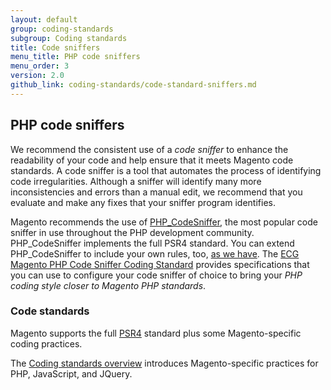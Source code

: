 ```yaml
---
layout: default
group: coding-standards
subgroup: Coding standards
title: Code sniffers
menu_title: PHP code sniffers
menu_order: 3
version: 2.0
github_link: coding-standards/code-standard-sniffers.md
---
```


## PHP code sniffers

We recommend the consistent use of a <i>code sniffer</i> to enhance the readability of your code and help ensure that it meets Magento code standards.  A code sniffer is a tool that automates the process of identifying code irregularities. Although a sniffer will identify many more inconsistencies and errors than a manual edit, we recommend that you evaluate and make any fixes that your sniffer program identifies.  

Magento recommends the use of <a href="http://pear.php.net/manual/en/package.php.php-codesniffer.faq.php" target="_blank">PHP_CodeSniffer</a>, the most popular code sniffer in use throughout the PHP development community.  PHP_CodeSniffer implements the full PSR4 standard. You can extend PHP_CodeSniffer to include your own rules, too, <a href="https://github.com/magento/magento2/blob/develop/dev/tests/static/framework/Magento/ruleset.xml" target="_blank">as we have</a>. The <a href="https://github.com/magento-ecg/coding-standard" target="_blank">ECG Magento PHP Code Sniffer Coding Standard</a> provides specifications that you can use to configure your code sniffer of choice to bring your <i>PHP coding style closer to Magento PHP standards</i>.



### Code standards 

Magento supports the full <a href="http://stackoverflow.com/questions/24868586/what-is-the-difference-between-psr-0-and-psr-4983" target="_blank">PSR4</a> standard plus some Magento-specific coding practices. 


The <a href="http://devdocs.magento.com/guides/v2.0/coding-standards/bk-coding-standards.html" target="_blank">Coding standards overview</a> introduces Magento-specific practices for PHP, JavaScript, and JQuery. 





